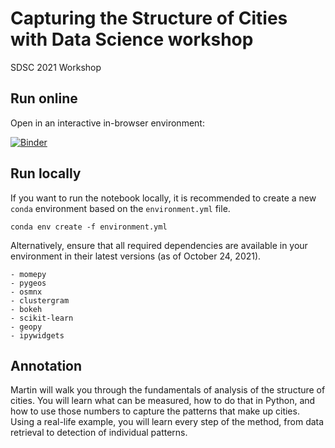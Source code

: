 # Capturing the Structure of Cities with Data Science workshop
SDSC 2021 Workshop

## Run online

Open in an interactive in-browser environment:

[![Binder](https://mybinder.org/badge_logo.svg)](https://mybinder.org/v2/gh/martinfleis/sdsc21-workshop/HEAD?labpath=demo-notebook.ipynb)

## Run locally

If you want to run the notebook locally, it is recommended to create a new `conda` environment based on the `environment.yml` file.

```
conda env create -f environment.yml
```

Alternatively, ensure that all required dependencies are available in your environment in their latest versions (as of October 24, 2021).

```
- momepy
- pygeos
- osmnx
- clustergram
- bokeh
- scikit-learn
- geopy
- ipywidgets
```

## Annotation

Martin will walk you through the fundamentals of analysis of the structure of cities. You will learn what can be measured, how to do that in Python, and how to use those numbers to capture the patterns that make up cities. Using a real-life example, you will learn every step of the method, from data retrieval to detection of individual patterns.
